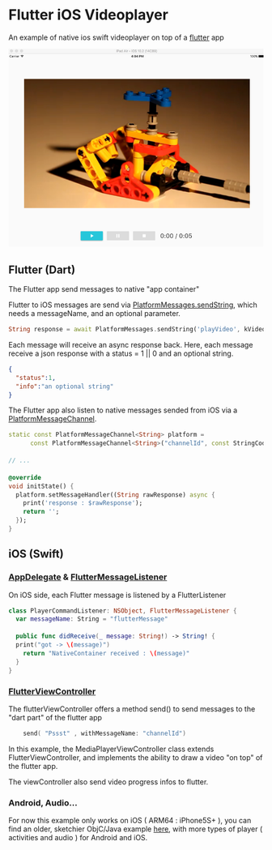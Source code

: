 # Flutter iOS Videoplayer

An example of native ios swift videoplayer on top of a [flutter](http://flutter.io) app

![screen](screen.png)

## Flutter (Dart)

The Flutter app send messages to native "app container"

Flutter to iOS messages are send via [PlatformMessages.sendString](https://docs.flutter.io/flutter/services/PlatformMessages/sendString.html),
 which needs a messageName, and an optional parameter.
 
```dart
String response = await PlatformMessages.sendString('playVideo', kVideoUrl);
```

Each message will receive an async response back.
Here, each message receive a json response with a status = 1 || 0 and an optional string.

```json
{
  "status":1,
  "info":"an optional string"
}
```
The Flutter app also listen to native messages sended from iOS 
via a [PlatformMessageChannel](https://docs.flutter.io/flutter/services/PlatformMessageChannel-class.html). 

```dart
static const PlatformMessageChannel<String> platform =
      const PlatformMessageChannel<String>("channelId", const StringCodec());

// ...

@override
void initState() {
  platform.setMessageHandler((String rawResponse) async {
    print('response : $rawResponse');
    return '';
  });
}

```

## iOS (Swift)

### [AppDelegate](https://github.com/rxlabz/flutter_videoplayer/blob/master/ios/Runner/AppDelegate.swift) & [FlutterMessageListener](https://github.com/rxlabz/flutter_videoplayer/blob/master/ios/Runner/player_listeners.swift)

On iOS side, each Flutter message is listened by a FlutterListener

```swift
class PlayerCommandListener: NSObject, FlutterMessageListener {
  var messageName: String = "flutterMessage"

  public func didReceive(_ message: String!) -> String! {
  print("got -> \(message)")
    return "NativeContainer received : \(message)"
  }
}

```

### [FlutterViewController](https://github.com/rxlabz/flutter_videoplayer/blob/master/ios/Runner/MediaPlayerViewController.swift)

The flutterViewController offers a method send() to send messages to the "dart part" of the flutter app

```swift
    send( "Pssst" , withMessageName: "channelId")
```

In this example, the MediaPlayerViewController class extends FlutterViewController, and implements the ability to draw a video "on top" of the flutter app. 

The viewController also send video progress infos to flutter.

### Android, Audio...

For now this example only works on iOS ( ARM64 : iPhone5S+ ), you can find 
an older, sketchier ObjC/Java example [here](https://github.com/rxlabz/flutter-mediaplayer-plugin),
 with more types of player ( activities and audio ) for Android and iOS.